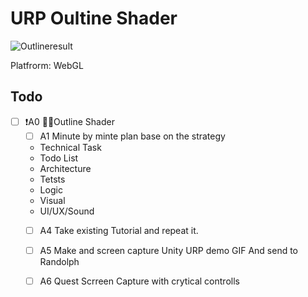# URP Oultine Shader

![Outlineresult](res/Outline[LMqio9NsqmM].gif)

Platfrorm: WebGL

## Todo

- [ ] ❗A0 🐸🤢Outline Shader
    - [ ] A1 Minute by minte plan base on the strategy
	- Technical Task
	- Todo List
	- Architecture
	- Tetsts
	- Logic
	- Visual
	- UI/UX/Sound
    - [ ] A4 Take existing Tutorial and repeat it.
    - [ ] A5 Make and screen capture Unity URP demo GIF And send to Randolph
    - [ ] A6 Quest Scrreen Capture with crytical controlls

